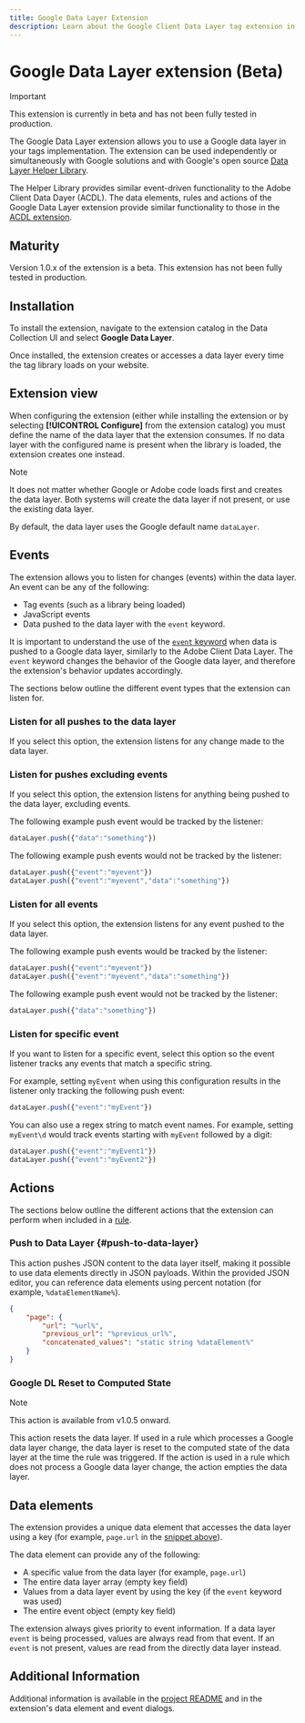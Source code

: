 ```yaml
---
title: Google Data Layer Extension
description: Learn about the Google Client Data Layer tag extension in Adobe Experience Platform.
---
```

# Google Data Layer extension (Beta)

>[!IMPORTANT]
>
>This extension is currently in beta and has not been fully tested in production.

The Google Data Layer extension allows you to use a Google data layer in your tags implementation. The extension can be used independently or simultaneously with Google solutions and with Google's open source [Data Layer Helper Library](https://github.com/google/data-layer-helper).

The Helper Library provides similar event-driven functionality to the Adobe Client Data Dayer (ACDL). The data elements, rules and actions of the Google Data Layer extension provide similar functionality to those in the [ACDL extension](../client-data-layer/overview.md).

## Maturity

Version 1.0.x of the extension is a beta. This extension has not been fully tested in production.  

## Installation

To install the extension, navigate to the extension catalog in the Data Collection UI and select **Google Data Layer**. 

Once installed, the extension creates or accesses a data layer every time the tag library loads on your website.      

## Extension view

When configuring the extension (either while installing the extension or by selecting **[!UICONTROL Configure]** from the extension catalog) you must define the name of the data layer that the extension consumes. If no data layer with the configured name is present when the library is loaded, the extension creates one instead.

>[!NOTE]
>
>It does not matter whether Google or Adobe code loads first and creates the data layer. Both systems will create the data layer if not present, or use the existing data layer.

By default, the data layer uses the Google default name `dataLayer`.

## Events

The extension allows you to listen for changes (events) within the data layer. An event can be any of the following:

* Tag events (such as a library being loaded)
* JavaScript events
* Data pushed to the data layer with the `event` keyword.

It is important to understand the use of the [`event` keyword](https://developers.google.com/tag-platform/devguides/datalayer#use_a_data_layer_with_event_handlers) when data is pushed to a Google data layer, similarly to the Adobe Client Data Layer. The `event` keyword changes the behavior of the Google data layer, and therefore the extension's behavior updates accordingly.

The sections below outline the different event types that the extension can listen for.

### Listen for all pushes to the data layer

If you select this option, the extension listens for any change made to the data layer.

### Listen for pushes excluding events

If you select this option, the extension listens for anything being pushed to the data layer, excluding events.

The following example push event would be tracked by the listener:

```js
dataLayer.push({"data":"something"})
```

The following example push events would not be tracked by the listener:

```js
dataLayer.push({"event":"myevent"})
dataLayer.push({"event":"myevent","data":"something"})
```

### Listen for all events

If you select this option, the extension listens for any event pushed to the data layer.

The following example push events would be tracked by the listener:

```js
dataLayer.push({"event":"myevent"})
dataLayer.push({"event":"myevent","data":"something"})
```

The following example push event would not be tracked by the listener:

```js
dataLayer.push({"data":"something"})
```

### Listen for specific event

If you want to listen for a specific event, select this option so the event listener tracks any events that match a specific string.

For example, setting `myEvent` when using this configuration results in the listener only tracking the following push event:

```js
dataLayer.push({"event":"myEvent"})
```

You can also use a regex string to match event names. For example, setting `myEvent\d` would track events starting with `myEvent` followed by a digit:

```js
dataLayer.push({"event":"myEvent1"})
dataLayer.push({"event":"myEvent2"})
```

## Actions

The sections below outline the different actions that the extension can perform when included in a [rule](../../../ui/managing-resources/rules.md).

### Push to Data Layer {#push-to-data-layer}

This action pushes JSON content to the data layer itself, making it possible to use data elements directly in JSON payloads. Within the provided JSON editor, you can reference data elements using percent notation (for example, `%dataElementName%`).

```json
{
    "page": {
        "url": "%url%",
        "previous_url": "%previous_url%",
        "concatenated_values": "static string %dataElement%"
    }
}
```

### Google DL Reset to Computed State

>[!NOTE]
>
>This action is available from v1.0.5 onward.

This action resets the data layer. If used in a rule which processes a Google data layer change, the data layer is reset to the computed state of the data layer at the time the rule was triggered. If the action is used in a rule which does not process a Google data layer change, the action empties the data layer.

## Data elements

The extension provides a unique data element that accesses the data layer using a key (for example, `page.url` in the [snippet above](#push-to-data-layer)).

The data element can provide any of the following:

* A specific value from the data layer (for example, `page.url`)
* The entire data layer array (empty key field)
* Values from a data layer event by using the key (if the `event` keyword was used)
* The entire event object (empty key field)

The extension always gives priority to event information. If a data layer `event` is being processed, values are always read from that event. If an `event` is not present, values are read from the directly data layer instead.

## Additional Information

Additional information is available in the [project README](https://github.com/adobe/reactor-extension-googledatalayer/blob/main/README.md) and in the extension's data element and event dialogs.
